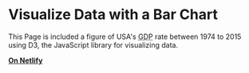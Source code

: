 # Visualize Data with a Bar Chart
This Page is included a figure of USA's <abbr title="gross domestic product">GDP</abbr> rate between 1974 to 2015 using D3, the JavaScript library for visualizing data.

**[On Netlify](https://usa-gdp-barchart.netlify.app/)**